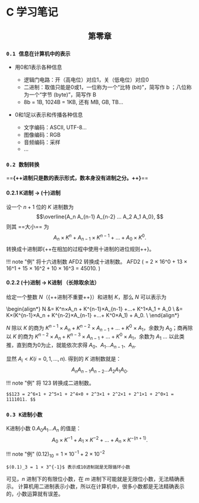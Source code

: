# C 学习笔记

## <center>第零章 </center>

### `0.1 信息在计算机中的表示`

- 用0和1表示各种信息
    - 逻辑门电路：开（高电位）对应1，关（低电位）对应0
    - 二进制：取值只能是0或1，一位称为一个“比特 (bit)”，简写作 b ；八位称为一个“字节 (byte)”，简写作 B
    - 8b = 1B, 1024B = 1KB, 还有 MB, GB, TB...

- 0和1足以表示和传播各种信息
    - 文字编码：ASCII, UTF-8...
    - 图像编码：RGB
    - 音频编码：采样
    - ...

### `0.2 数制转换`

==**{++进制只是数的表示形式，数本身没有进制之分。++}**==

#### 0.2.1 K进制 $\rightarrow$ (十)进制

设一个 $n+1$ 位的 $K$ 进制数为 $$\overline{A_n A_{n-1} A_{n-2} … A_2 A_1 A_0}, $$
则其 ==大小== 为 $$A_n×K^n + A_{n-1}×K^{n-1} +…+ A_0×K^0. $$
转换成十进制即{++在相加的过程中使用十进制的进位规则++}。

!!! note "例"
    将十六进制数 AFD2 转换成十进制数。
    AFD2 \( = 2 × 16^0 + 13 × 16^1 + 15 × 16^2 + 10 × 16^3 = 45010. \)

#### 0.2.2 (十)进制 $\rightarrow$ K进制 （长除取余法）

给定一个整数 $N$（{++进制不重要++}）和进制 $K$，那么 $N$ 可以表示为

\begin{align*}
N &= K^n×A_n + K^{n-1}×A_{n-1} +…+ K^1×A_1 + A_0 \\
&= K×(K^{n-1}×A_n + K^{n-2}×A_{n-1} +…+ K^0×A_1) + A_0. \\
\end{align*}

$N$ 除以 $K$ 的商为 $K^{n-1}×A_n + K^{n-2}×A_{n-1} +…+ K^0×A_1$，余数为 $A_0$；商再除以 $K$ 的商为 $K^{n-2}×A_n + K^{n-3}×A_{n-1} +…+ K^0×A_1$，余数为 $A_1$ … 以此类推，直到商为0为止，就能依次求得 $A_0、A_1…A_{n-1}、A_n$.

显然 $A_i < K (i = 0,1,…,n)$. 得到的 $K$ 进制数就是：$$A_n A_{n-1} A_{n-2} … A_2 A_1 A_0. $$

!!! note "例"
    将 $123$ 转换成二进制数。

    $$123 = 2^6×1 + 2^5×1 + 2^4×0 + 2^3×1 + 2^2×1 + 2^1×1 + 2^0×1 = 1111011. $$

### `0.3 K进制小数`

K进制小数 $0.A_0 A_1 …A_n$ 的值是：$$A_0×K^{-1} + A_1×K^{-2} +…+ A_n×K^{-(n+1)}. $$

!!! note "例"
    $(0.12)_{10} = 1 × 10^{-1} + 2 × 10^{-2}$

    $(0.1)_3 = 1 × 3^{-1}$ 表示成10进制就是无限循环小数

可见，$n$ 进制下的有限位小数，在 $m$ 进制下可能就是无限位小数，无法精确表示。
计算机用二进制表示小数，所以在计算机中，很多小数都是无法精确表示的，小数运算就有误差。